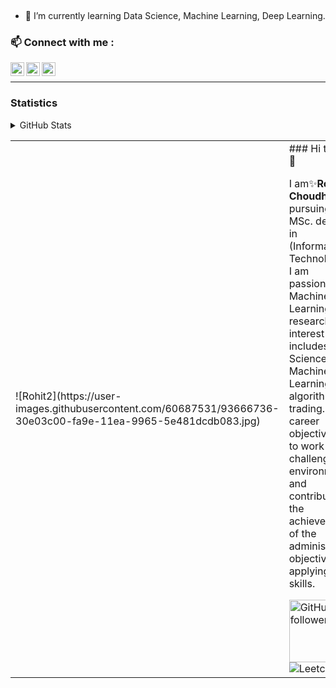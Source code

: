 <table>
  <tr>
    <td>
![Rohit2](https://user-images.githubusercontent.com/60687531/93666736-30e03c00-fa9e-11ea-9965-5e481dcdb083.jpg)
    </td>
    <td>
### Hi there 👋

I am✨**Rohit Choudhary**✨, pursuing MSc. degree in (Information Technology). I am passionate in Machine Learning, my research interest includes Data Science, Machine Learning, algorithmic trading. My career objectives are to work in a challenging environment and contribute to the achievement of the administrative objective by applying my skills.

<img align="left" width="100px" alt="GitHub followers" src="https://img.shields.io/github/followers/TechRoC?style=social"/>[<img align="left" alt = "Leetcode" src="https://img.shields.io/badge/Leetcode-Programming-lightgrey"/>][website]

</td>
</td>





[website]: https://leetcode.com/rohitchoudhary7718/
</br>
- 🌱 I’m currently learning Data Science, Machine Learning, Deep Learning.

### **📫 Connect with me :**

  [<img align="left" width="22px" alt="TechRoC | LinkedIn" src="https://cdn.jsdelivr.net/npm/simple-icons@v3/icons/linkedin.svg" />][linkedin]      [<img align="left" width="22px" alt="TechRoC | facebook" src="https://unpkg.com/simple-icons@v3/icons/facebook.svg" />][facebook] [<img align= "left" width="22px" alt="TechRoC | Instagram" src="https://unpkg.com/simple-icons@v3/icons/instagram.svg" />][instagram]



[linkedin]: https://www.linkedin.com/in/rohit-choudhary-1789771a0
[facebook]: https://www.facebook.com/profile.php?id=100027133413454
[instagram]: https://www.instagram.com/rohitchoudhary312

<br />

---

### Statistics

<!-- START_SECTION:activity -->

<details>
   <summary>GitHub Stats</summary>

   <img align="left" alt="TechRoC's GitHub stats" src="https://github-readme-stats-kappa-dun.vercel.app/api?username=TechRoC&show_icons=True&hide_border=True"/>
</details>
